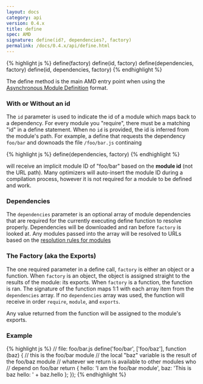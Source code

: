 ```yaml
---
layout: docs
category: api
version: 0.4.x
title: define
spec: AMD
signature: define(id?, dependencies?, factory)
permalink: /docs/0.4.x/api/define.html
---
```


{% highlight js %}
define(factory)
define(id, factory)
define(dependencies, factory)
define(id, dependencies, factory)
{% endhighlight %}

The define method is the main AMD entry point when using the [Asynchronous Module Definition](/docs/0.4.x/howto/amd.html) format.

### With or Without an id

The `id` parameter is used to indicate the id of a module which maps back to a dependency. For every module you "require", there must be a matching "id" in a define statement. When no `id` is provided, the id is inferred from the module's path. For example, a define that requests the dependency `foo/bar` and downoads the file `/foo/bar.js` continaing

{% highlight js %}
define(dependencies, factory)
{% endhighlight %}

will receive an implicit module ID of "foo/bar" based on the **module id** (not the URL path). Many optimizers will auto-insert the module ID during a compilation process, however it is not required for a module to be defined and work.

### Dependencies

The `dependencies` parameter is an optional array of module dependencies that are required for the currently executing define function to resolve properly. Dependencies will be downloaded and ran before `factory` is looked at. Any modules passed into the array will be resolved to URLs based on the [resolution rules for modules](/docs/0.4.x/howto/resolving_modules.html)

### The Factory (aka the Exports)

The one required parameter in a define call, `factory` is either an object or a function. When `factory` is an object, the object is assigned straight to the results of the module: its exports. When `factory` is a function, the function is ran. The signature of the function maps 1:1 with each array item from the `dependencies` array. If no `dependencies` array was used, the function will receive in order `require`, `module`, and `exports`.

Any value returned from the function will be assigned to the module's exports.

### Example

{% highlight js %}
// file: foo/bar.js
define('foo/bar', ['foo/baz'], function (baz) {
  // this is the foo/bar module
  // the local "baz" variable is the result of the foo/baz module
  // whatever we return is available to other modules who
  // depend on foo/bar
  return {
  	hello: 'I am the foo/bar module',
  	baz: 'This is baz hello: ' + baz.hello
  };
});
{% endhighlight %}